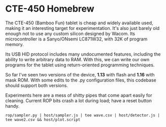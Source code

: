 CTE-450 Homebrew
================

The CTE-450 (Bamboo Fun) tablet is cheap and widely available used, making it an interesting target for experimentation. It's also just barely old enough not to use any custom silicon designed by Wacom. Its microcontroller is a Sanyo/ONsemi LC871W32, with 32K of program memory.

Its USB HID protocol includes many undocumented features, including the ability to write arbitrary data to RAM. With this, we can write our own programs for the tablet using return-oriented programming techniques.

So far I've seen two versions of the device, **1.13** with flash and **1.16** with mask ROM. With some edits to the .py configuration files, this codebase should support both versions.

Experiments here are a mess of shitty pipes that come apart easily for cleaning. Current ROP bits crash a lot during load; have a reset button handy.

	rop/sampler.py | host/sampler.js | tee wave.csv | host/detector.js | tee wave2.csv && host/plot.script
